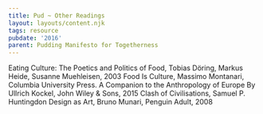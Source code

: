 ```yaml
---
title: Pud ~ Other Readings
layout: layouts/content.njk
tags: resource
pubdate: '2016'
parent: Pudding Manifesto for Togetherness
---
```

Eating Culture: The Poetics and Politics of Food, Tobias Döring, Markus Heide, Susanne Muehleisen, 2003
Food Is Culture, Massimo Montanari, Columbia University Press.
A Companion to the Anthropology of Europe By Ullrich Kockel, John Wiley & Sons, 2015
Clash of Civilisations, Samuel P. Huntingdon
Design as Art, Bruno Munari, Penguin Adult, 2008

